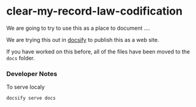 # clear-my-record-law-codification

We are going to try to use this as a place to document ....

We are trying this out in  [docsify](https://docsify.js.org/#/?id=docsify) to publish this as a web site.

If you have worked on this before, all of the files have been moved to the `docs` folder.

### Developer Notes

To serve localy

```
docsify serve docs
```
